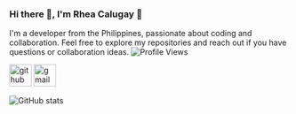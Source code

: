 ### Hi there 👋,  I'm Rhea Calugay 👋
I'm a developer from the Philippines, passionate about coding and collaboration. Feel free to explore my repositories and reach out if you have questions or collaboration ideas.
![Profile Views](https://komarev.com/ghpvc/?username=calugayrhea&label=PROFILE+VIEWS)


[<img src='https://cdn.jsdelivr.net/npm/simple-icons@3.0.1/icons/github.svg' alt='github' height='40'>](https://github.com/calugayrhea)    [<img src='https://cdn.jsdelivr.net/npm/simple-icons@3.0.1/icons/gmail.svg' alt='gmail' height='40'>](rheadubricocalugay@gmail.com)  

![GitHub stats](https://github-readme-stats.vercel.app/api?username=calugayrhea&show_icons=true&count_private=true)  

